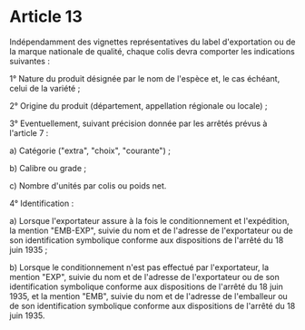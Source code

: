# Article 13

Indépendamment des vignettes représentatives du label d'exportation ou de la marque nationale de qualité, chaque colis devra comporter les indications suivantes :

1° Nature du produit désignée par le nom de l'espèce et, le cas échéant, celui de la variété ;

2° Origine du produit (département, appellation régionale ou locale) ;

3° Eventuellement, suivant précision donnée par les arrêtés prévus à l'article 7 :

a) Catégorie ("extra", "choix", "courante") ;

b) Calibre ou grade ;

c) Nombre d'unités par colis ou poids net.

4° Identification :

a) Lorsque l'exportateur assure à la fois le conditionnement et l'expédition, la mention "EMB-EXP", suivie du nom et de l'adresse de l'exportateur ou de son identification symbolique conforme aux dispositions de l'arrêté du 18 juin 1935 ;

b) Lorsque le conditionnement n'est pas effectué par l'exportateur, la mention "EXP", suivie du nom et de l'adresse de l'exportateur ou de son identification symbolique conforme aux dispositions de l'arrêté du 18 juin 1935, et la mention "EMB", suivie du nom et de l'adresse de l'emballeur ou de son identification symbolique conforme aux dispositions de l'arrêté du 18 juin 1935.
